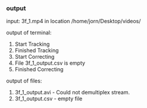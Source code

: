 ### output 

input: 3f_1.mp4 in location /home/jorn/Desktop/videos/

output of terminal:
  1. Start Tracking 
  1. Finished Tracking
  1. Start Correcting
  1. File 3f_1_output.csv is empty
  1. Finished Correcting
  
output of files: 
  1. 3f_1_output.avi - Could not demultiplex stream.
  1. 3f_1_output.csv - empty file
